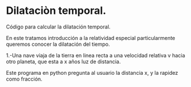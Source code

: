# Dilataciòn temporal.
Código para calcular la dilatación temporal.

En este tratamos introducción a la relatividad especial particularmente queremos conocer la dilatación del tiempo.

1.-Una nave viaja de la tierra en linea recta a una velocidad relativa v hacia otro planeta, que esta a x años luz
de distancia.

Este programa en python pregunta al usuario la distancia x, y la rapidez como fracción.
